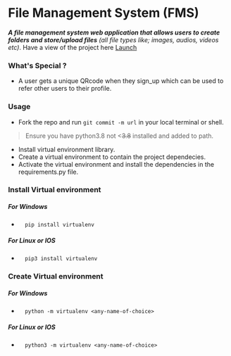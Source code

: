 # File Management System __(FMS)__
***A file management system web application that allows users to create folders and store/upload files*** _(all file types like; images, audios, videos etc)_. Have a view of the project here [Launch](https://fms.pythonanywhere.com)


### What's Special ?
- A user gets a unique QRcode when they sign_up which can be used to refer other users to their profile.

### Usage
- Fork the repo and run ```git commit -m url``` in your local terminal or shell.
> Ensure you have python3.8 not <~~3.8~~ installed and added to path.
- Install virtual environment library.
- Create a virtual environment to contain the project dependecies.
- Activate the virtual environment and install the dependencies in the requirements.py file.


### Install Virtual environment
##### For Windows
-       pip install virtualenv
##### For Linux or IOS
-       pip3 install virtualenv

### Create Virtual environment
##### For Windows
-       python -m virtualenv <any-name-of-choice>
##### For Linux or IOS
-       python3 -m virtualenv <any-name-of-choice>

